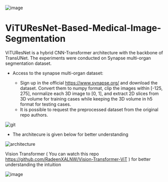 ![image](https://user-images.githubusercontent.com/66905164/169608468-72869a6d-d95f-4dd1-944e-c7518d164482.png)


# ViTUResNet-Based-Medical-Image-Segmentation
ViTUResNet is a hybrid CNN-Transformer architecture with the backbone of TransUNet.
The experiments were conducted on Synapse multi-organ segmentation dataset.

- Access to the synapse multi-organ dataset:

  -  Sign up in the official https://www.synapse.org/ and download the dataset. Convert them to numpy format, clip the images within [-125, 275], normalize each 3D image to [0, 1], and extract 2D slices from 3D volume for training cases while keeping the 3D volume in h5 format for testing cases.
  - It is possible to request the preprocessed dataset from the original repo authors.



![git](https://user-images.githubusercontent.com/66905164/169605613-5269fa05-eb9b-4936-b616-9068b75113b2.png)


- The architecure is given below for better understanding

![architecture](https://user-images.githubusercontent.com/66905164/169606363-e8910bf8-6427-418a-af04-c0c50c8f6c62.png)


Vision Transformer ( You can watch this repo https://github.com/RadeenXALNW/Vision-Transformer-ViT ) for better understanding the intuition 


![image](https://user-images.githubusercontent.com/66905164/169606905-d0de58a9-f66d-47c4-b741-7e53804f6689.png)

